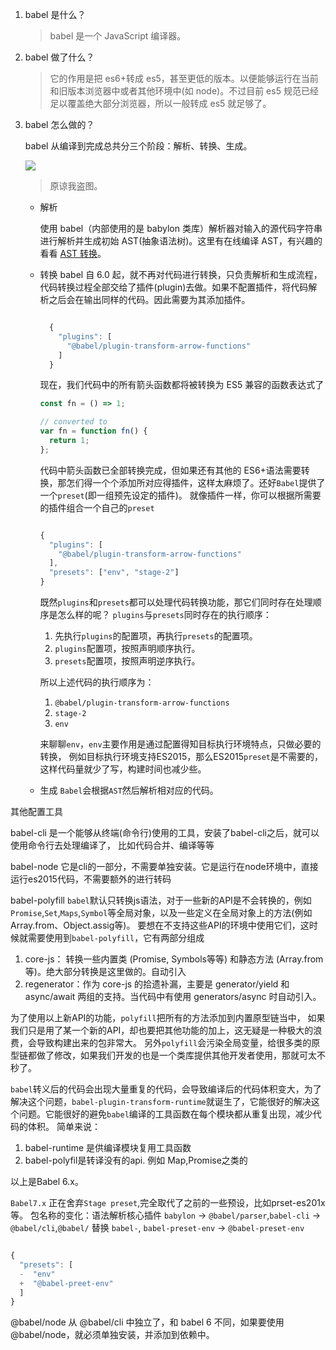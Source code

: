 1.  babel 是什么？
    > babel 是一个 JavaScript 编译器。
2.  babel 做了什么？
    > 它的作用是把 es6+转成 es5，甚至更低的版本。以便能够运行在当前和旧版本浏览器中或者其他环境中(如 node)。不过目前 es5 规范已经足以覆盖绝大部分浏览器，所以一般转成 es5 就足够了。
3.  babel 怎么做的？

    babel 从编译到完成总共分三个阶段：解析、转换、生成。

    ![](./image/babel.png)
      > 原谅我盗图。

      - 解析

        使用 babel（内部使用的是 babylon 类库）解析器对输入的源代码字符串进行解析并生成初始 AST(抽象语法树)。这里有在线编译 AST，有兴趣的看看 [AST 转换](https://astexplorer.net)。

      - 转换
        babel 自 6.0 起，就不再对代码进行转换，只负责解析和生成流程，代码转换过程全部交给了插件(plugin)去做。如果不配置插件，将代码解析之后会在输出同样的代码。因此需要为其添加插件。

        ```javascript

          {
            "plugins": [
              "@babel/plugin-transform-arrow-functions"
            ]
          }

        ```

        现在，我们代码中的所有箭头函数都将被转换为 ES5 兼容的函数表达式了

        ```javascript
        const fn = () => 1;

        // converted to
        var fn = function fn() {
          return 1;
        };

        ```

        代码中箭头函数已全部转换完成，但如果还有其他的 ES6+语法需要转换，那怎们得一个个添加所对应得插件，这样太麻烦了。还好`Babel`提供了一个`preset`(即一组预先设定的插件)。
        就像插件一样，你可以根据所需要的插件组合一个自己的`preset`

        ```javascript

        {
          "plugins": [
            "@babel/plugin-transform-arrow-functions"
          ],
          "presets": ["env", "stage-2"]
        }

        ```

        既然`plugins`和`presets`都可以处理代码转换功能，那它们同时存在处理顺序是怎么样的呢？
        `plugins`与`presets`同时存在的执行顺序：

        1. 先执行`plugins`的配置项，再执行`presets`的配置项。
        2. `plugins`配置项，按照声明顺序执行。
        3. `presets`配置项，按照声明逆序执行。

        所以上述代码的执行顺序为：

        1. `@babel/plugin-transform-arrow-functions`
        2. `stage-2`
        3. `env`
    
        来聊聊`env`，`env`主要作用是通过配置得知目标执行环境特点，只做必要的转换，
        例如目标执行环境支持ES2015，那么ES2015`preset`是不需要的，这样代码量就少了写，构建时间也减少些。
        
    - 生成
    `Babel`会根据`AST`然后解析相对应的代码。

其他配置工具

babel-cli
是一个能够从终端(命令行)使用的工具，安装了babel-cli之后，就可以使用命令行去处理编译了，
比如代码合并、编译等等

babel-node
它是cli的一部分，不需要单独安装。它是运行在node环境中，直接运行es2015代码，不需要额外的进行转码

babel-polyfill
`babel`默认只转换js语法，对于一些新的API是不会转换的，例如`Promise`,`Set`,`Maps`,`Symbol`等全局对象，以及一些定义在全局对象上的方法(例如Array.from、Object.assig等)。
要想在不支持这些API的环境中使用它们，这时候就需要使用到`babel-polyfill`，它有两部分组成
1. core-js： 转换一些内置类 (Promise, Symbols等等) 和静态方法 (Array.from 等)。绝大部分转换是这里做的。自动引入
2. regenerator：作为 core-js 的拾遗补漏，主要是 generator/yield 和 async/await 两组的支持。当代码中有使用 generators/async 时自动引入。

为了使用以上新API的功能，`polyfill`把所有的方法添加到内置原型链当中， 如果我们只是用了某一个新的API，却也要把其他功能的加上，这无疑是一种极大的浪费，会导致构建出来的包非常大。
另外`polyfill`会污染全局变量，给很多类的原型链都做了修改，如果我们开发的也是一个类库提供其他开发者使用，那就可太不秒了。

`babel`转义后的代码会出现大量重复的代码，会导致编译后的代码体积变大，为了解决这个问题，`babel-plugin-transform-runtime`就诞生了，它能很好的解决这个问题。它能很好的避免`babel`编译的工具函数在每个模块都从重复出现，减少代码的体积。
简单来说：
1. babel-runtime 是供编译模块复用工具函数
2. babel-polyfil是转译没有的api. 例如 Map,Promise之类的

以上是Babel 6.x。

`Babel7.x` 
正在舍弃`Stage preset`,完全取代了之前的一些预设，比如prset-es201x等。
包名称的变化：语法解析核心插件 `babylon` -> `@babel/parser`,`babel-cli` -> `@babel/cli`,`@babel/` 替换 `babel-`, `babel-preset-env` -> `@babel-preset-env`
```javascript

{
  "presets": [
  -  "env"
  +  "@babel-preet-env"
  ]
}

```
@babel/node 从 @babel/cli 中独立了，和 babel 6 不同，如果要使用 @babel/node，就必须单独安装，并添加到依赖中。
